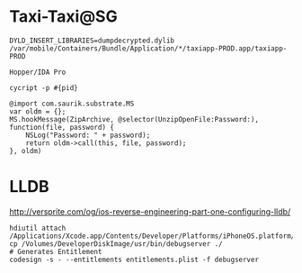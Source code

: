# Taxi-Taxi@SG

```
DYLD_INSERT_LIBRARIES=dumpdecrypted.dylib /var/mobile/Containers/Bundle/Application/*/taxiapp-PROD.app/taxiapp-PROD

Hopper/IDA Pro

cycript -p #{pid}

@import com.saurik.substrate.MS
var oldm = {};
MS.hookMessage(ZipArchive, @selector(UnzipOpenFile:Password:), function(file, password) {
    NSLog("Password: " + password);
    return oldm->call(this, file, password);
}, oldm)
```

# LLDB

http://versprite.com/og/ios-reverse-engineering-part-one-configuring-lldb/

```
hdiutil attach /Applications/Xcode.app/Contents/Developer/Platforms/iPhoneOS.platform/DeviceSupport/9.0/DeveloperDiskImage.dmg
cp /Volumes/DeveloperDiskImage/usr/bin/debugserver ./
# Generates Entitlement
codesign -s - --entitlements entitlements.plist -f debugserver
```